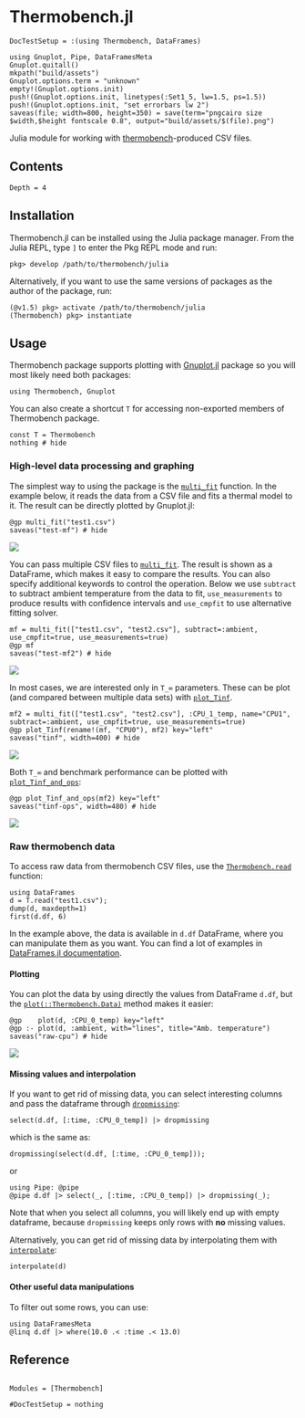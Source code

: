 # Thermobench.jl

```@meta
DocTestSetup = :(using Thermobench, DataFrames)
```

```@setup abc
using Gnuplot, Pipe, DataFramesMeta
Gnuplot.quitall()
mkpath("build/assets")
Gnuplot.options.term = "unknown"
empty!(Gnuplot.options.init)
push!(Gnuplot.options.init, linetypes(:Set1_5, lw=1.5, ps=1.5))
push!(Gnuplot.options.init, "set errorbars lw 2")
saveas(file; width=800, height=350) = save(term="pngcairo size $width,$height fontscale 0.8", output="build/assets/$(file).png")
```

Julia module for working with
[thermobench](https://github.com/CTU-IIG/thermobench)-produced CSV
files.

## Contents

```@contents
Depth = 4
```


## Installation

Thermobench.jl can be installed using the Julia package manager. From the Julia REPL, type `]` to enter the Pkg REPL mode and run:

```
pkg> develop /path/to/thermobench/julia
```

Alternatively, if you want to use the same versions of packages as the
author of the package, run:

```
(@v1.5) pkg> activate /path/to/thermobench/julia
(Thermobench) pkg> instantiate
```

## Usage

Thermobench package supports plotting with
[Gnuplot.jl](https://github.com/gcalderone/Gnuplot.jl) package so you
will most likely need both packages:

```@example abc
using Thermobench, Gnuplot
```

You can also create a shortcut `T` for accessing non-exported members
of Thermobench package.

```@example abc
const T = Thermobench
nothing # hide
```

### High-level data processing and graphing

The simplest way to using the package is the [`multi_fit`](@ref)
function. In the example below, it reads the data from a CSV file and
fits a thermal model to it. The result can be directly plotted by Gnuplot.jl:

```@repl abc
@gp multi_fit("test1.csv")
saveas("test-mf") # hide
```
![](assets/test-mf.png)

You can pass multiple CSV files to [`multi_fit`](@ref). The result is
shown as a DataFrame, which makes it easy to compare the results. You
can also specify additional keywords to control the operation. Below
we use `subtract` to subtract ambient temperature from the data to
fit, `use_measurements` to produce results with confidence intervals
and `use_cmpfit` to use alternative fitting solver.

```@repl abc
mf = multi_fit(["test1.csv", "test2.csv"], subtract=:ambient, use_cmpfit=true, use_measurements=true)
@gp mf
saveas("test-mf2") # hide
```
![](assets/test-mf2.png)

In most cases, we are interested only in ``T_∞`` parameters. These can
be plot (and compared between multiple data sets) with [`plot_Tinf`](@ref).

```@repl abc
mf2 = multi_fit(["test1.csv", "test2.csv"], :CPU_1_temp, name="CPU1", subtract=:ambient, use_cmpfit=true, use_measurements=true)
@gp plot_Tinf(rename!(mf, "CPU0"), mf2) key="left"
saveas("tinf", width=400) # hide
```
![](assets/tinf.png)

Both ``T_∞`` and benchmark performance can be plotted with [`plot_Tinf_and_ops`](@ref):

```@repl abc
@gp plot_Tinf_and_ops(mf2) key="left"
saveas("tinf-ops", width=480) # hide
```
![](assets/tinf-ops.png)


### Raw thermobench data

To access raw data from thermobench CSV files, use the [`Thermobench.read`](@ref)
function:

```@repl abc
using DataFrames
d = T.read("test1.csv");
dump(d, maxdepth=1)
first(d.df, 6)
```

In the example above, the data is available in `d.df` DataFrame, where
you can manipulate them as you want. You can find a lot of examples in
[DataFrames.jl
documentation](https://dataframes.juliadata.org/stable/).

#### Plotting

You can plot the data by using directly the values from DataFrame
`d.df`, but the [`plot(::Thermobench.Data)`](@ref) method
makes it easier:

```@example abc
@gp    plot(d, :CPU_0_temp) key="left"
@gp :- plot(d, :ambient, with="lines", title="Amb. temperature")
saveas("raw-cpu") # hide
```
![](assets/raw-cpu.png)

#### Missing values and interpolation

If you want to get rid of missing data, you can select interesting
columns and pass the dataframe through [`dropmissing`](https://dataframes.juliadata.org/stable/lib/functions/#DataFrames.dropmissing):

```@repl abc
select(d.df, [:time, :CPU_0_temp]) |> dropmissing
```
which is the same as:
```@repl abc
dropmissing(select(d.df, [:time, :CPU_0_temp]));
```
or
```@repl abc
using Pipe: @pipe
@pipe d.df |> select(_, [:time, :CPU_0_temp]) |> dropmissing(_);
```

Note that when you select all columns, you will likely end up with
empty dataframe, because `dropmissing` keeps only rows with **no**
missing values.

Alternatively, you can get rid of missing data by interpolating them
with [`interpolate`](@ref):

```@repl abc
interpolate(d)
```

#### Other useful data manipulations

To filter out some rows, you can use:

```@repl abc
using DataFramesMeta
@linq d.df |> where(10.0 .< :time .< 13.0)
```

## Reference

```@index
```

```@autodocs
Modules = [Thermobench]
```

```@meta
#DocTestSetup = nothing
```

<!-- Local Variables: -->
<!-- eval: (add-hook 'after-save-hook 'wsh/thermobench.jl-make-doc nil t) -->
<!-- End: -->
